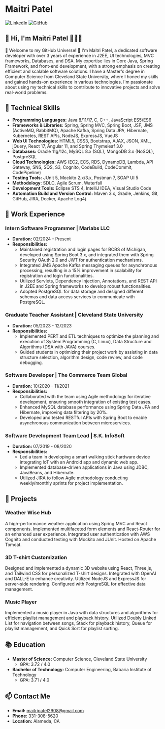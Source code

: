 # Maitri Patel
[![LinkedIn](https://img.shields.io/badge/-LinkedIn-blue?style=for-the-badge&logo=Linkedin&logoColor=white&link=https://www.linkedin.com/in/maitridpatel)](https://www.linkedin.com/in/maitridpatel)
[![GitHub](https://img.shields.io/badge/-GitHub-black?style=for-the-badge&logo=GitHub&logoColor=white&link=https://github.com/maitri2908)](https://github.com/maitri2908)

## 👋 Hi, I'm Maitri Patel 👩🏻‍💻
🚀 Welcome to my GitHub Universe! 🚀 I'm Maitri Patel, a dedicated software developer with over 3 years of experience in J2EE, UI technologies, MVC frameworks, Databases, and DSA. My expertise lies in Core Java, Spring Framework, and front-end development, with a strong emphasis on creating efficient and scalable software solutions. I have a Master's degree in Computer Science from Cleveland State University, where I honed my skills and gained hands-on experience in various technologies. I'm passionate about using my technical skills to contribute to innovative projects and solve real-world problems.

## 🔧 Technical Skills
- **Programming Languages:** Java 8/11/17, C, C++, JavaScript ES5/ES6
- **Frameworks & Libraries:** Spring, Spring MVC, Spring Boot, JSF, JMS (ActiveMQ, RabbitMQ), Apache Kafka, Spring Data JPA, Hibernate, Kubernetes, REST APIs, NodeJS, ExpressJS, VueJS
- **Web UI Technologies:** HTML5, CSS3, Bootstrap, AJAX, JSON, XML, jQuery, React 17, Angular 11, and Spring Thymeleaf 3.0
- **Databases:** Oracle 11g/12c, MySQL 8.x (SQL), MongoDB 3.x (NoSQL), PostgreSQL
- **Cloud Technologies:** AWS (EC2, ECS, RDS, DynamoDB, Lambda, API Gateway, SNS, SQS, S3, Cognito, CodeBuild, CodeCommit, CodePipeline)
- **Testing Tools:** JUnit 5, Mockito 2.x/3.x, Postman 7, SOAP UI 5
- **Methodology:** SDLC, Agile Scrum, Waterfall
- **Development Tools:** Eclipse STS 4, IntelliJ IDEA, Visual Studio Code
- **Automation Build and Version Control:** Maven 3.x, Gradle, Jenkins, Git, GitHub, JIRA, Docker, Apache Log4j

## 💼 Work Experience
### Intern Software Programmer | Marlabs LLC
- **Duration:** 02/2024 - Present
- **Responsibilities:**
  - Maintained registration and login pages for BCBS of Michigan, developed using Spring Boot 3.x, and integrated them with Spring Security OAuth 2.0 and JWT for authentication mechanisms.
  - Integrated JMS Apache Kafka messaging queues for asynchronous processing, resulting in a 15% improvement in scalability for registration and login functionalities.
  - Utilized Servlets, Dependency Injection, Annotations, and REST API in J2EE and Spring frameworks to develop robust functionalities.
  - Adopted PostgreSQL for data storage and designed different schemas and data access services to communicate with PostgreSQL.

### Graduate Teacher Assistant | Cleveland State University
- **Duration:** 05/2023 - 12/2023
- **Responsibilities:**
  - Implemented PERT and ETL techniques to optimize the planning and execution of System Programming (C, Linux), Data Structure and Algorithms (DSA with JAVA) courses.
  - Guided students in optimizing their project work by assisting in data structure selection, algorithm design, code review, and code debugging.

### Software Developer | The Commerce Team Global
- **Duration:** 10/2020 - 11/2021
- **Responsibilities:**
  - Collaborated with the team using Agile methodology for iterative development, ensuring smooth integration of existing test cases.
  - Enhanced MySQL database performance using Spring Data JPA and Hibernate, improving data filtering by 20%.
  - Developed and tested RESTful APIs with Spring Boot to enable asynchronous communication between microservices.

### Software Development Team Lead | S.K. InfoSoft
- **Duration:** 07/2019 - 08/2020
- **Responsibilities:**
  - Led a team in developing a smart walking stick hardware device integrating IoT with an Android app and dynamic web app.
  - Implemented database-driven applications in Java using JDBC, JavaBeans, and Hibernate.
  - Utilized JIRA to follow Agile methodology conducting weekly/monthly sprints for project implementation.
    
## 🚀 Projects
### Weather Wise Hub
A high-performance weather application using Spring MVC and React components. Implemented multifaceted form elements and React-Router for an enhanced user experience. Integrated user authentication with AWS Cognito and conducted testing with Mockito and JUnit. Hosted on Apache Tomcat.

### 3D T-shirt Customization
Designed and implemented a dynamic 3D website using React, Three.js, and Tailwind CSS for personalized T-shirt designs. Integrated with OpenAI and DALL-E to enhance creativity. Utilized NodeJS and ExpressJS for server-side rendering. Configured with PostgreSQL for effective data management.

### Music Player
Implemented a music player in Java with data structures and algorithms for efficient playlist management and playback history. Utilized Doubly Linked List for navigation between songs, Stack for playback history, Queue for playlist management, and Quick Sort for playlist sorting.

## 📚 Education
- **Master of Science:** Computer Science, Cleveland State University
  - GPA: 3.72 / 4.0
- **Bachelor of Technology:** Computer Engineering, Babaria Institute of Technology
  - GPA: 3.71 / 4.0

## 📫 Contact Me
- **Email:** maitripatel2908@gmail.com
- **Phone:** 331-308-5620
- **Location:** Alameda, CA

